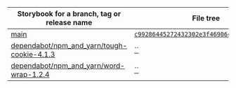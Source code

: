 | Storybook for a branch, tag or release name | File tree |
| ---------------------------                 | --------- |
| [main](https://boonya.github.io/cra/main) | [`c99286445272432302e3f46906c46bf04cdd2cd9`](https://github.com/boonya/cra/tree/c99286445272432302e3f46906c46bf04cdd2cd9) |
| [dependabot/npm_and_yarn/tough-cookie-4.1.3](https://boonya.github.io/cra/dependabot/npm_and_yarn/tough-cookie-4.1.3) | [``](https://github.com/boonya/cra/tree/) |
| [dependabot/npm_and_yarn/word-wrap-1.2.4](https://boonya.github.io/cra/dependabot/npm_and_yarn/word-wrap-1.2.4) | [``](https://github.com/boonya/cra/tree/) |
